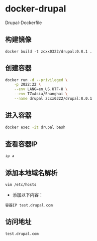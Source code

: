 # docker-drupal

Drupal-Dockerfile

## 构建镜像

`docker build -t zcxx0322/drupal:0.0.1 .`

## 创建容器

```bash
docker run -d --privileged \
    -p 2022:22 \
    --env LANG=en_US.UTF-8 \
    --env TZ=Asia/Shanghai \
    --name drupal zcxx0322/drupal:0.0.1
```
## 进入容器
```bash
docker exec -it drupal bash
```
## 查看容器IP
```bash
ip a
```

## 添加本地域名解析
```bash
vim /etc/hosts
```
- 添加以下内容：
```
容器IP test.drupal.com
``` 

## 访问地址
```bash
test.drupal.com
```